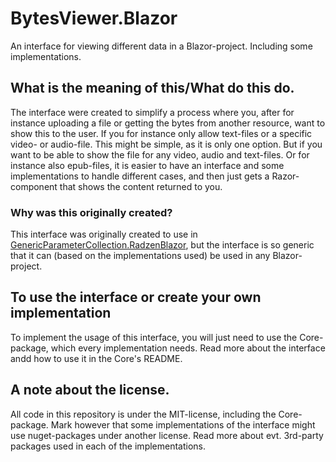 # BytesViewer.Blazor

An interface for viewing different data in a Blazor-project. Including some implementations.

## What is the meaning of this/What do this do.

The interface were created to simplify a process where you, after for instance uploading a file or getting the bytes from another resource, want to show this to the user. If you for instance only allow text-files or a specific video- or audio-file. This might be simple, as it is only one option. But if you want to be able to show the file for any video, audio and text-files. Or for instance also epub-files, it is easier to have an interface and some implementations to handle different cases, and then just gets a Razor-component that shows the content returned to you.

### Why was this originally created?

This interface was originally created to use in [GenericParameterCollection.RadzenBlazor](https://github.com/HeruEwasham/GenericParameterCollection.RadzenBlazor), but the interface is so generic that it can (based on the implementations used) be used in any Blazor-project.

## To use the interface or create your own implementation

To implement the usage of this interface, you will just need to use the Core-package, which every implementation needs. Read more about the interface andd how to use it in the Core's README.

## A note about the license.

All code in this repository is under the MIT-license, including the Core-package. Mark however that some implementations of the interface might use nuget-packages under another license. Read more about evt. 3rd-party packages used in each of the implementations.